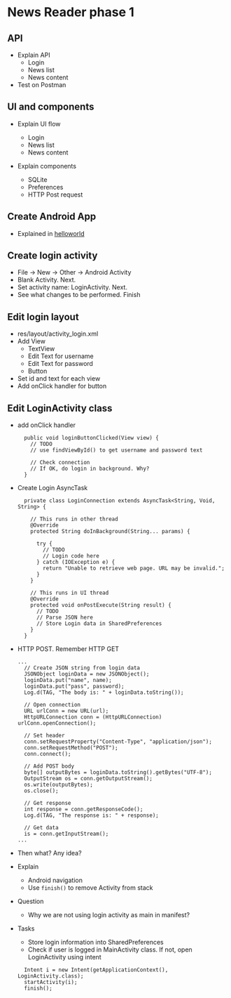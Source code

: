 
# News Reader phase 1

## API

* Explain API
  * Login
  * News list
  * News content
* Test on Postman

## UI and components

* Explain UI flow
  * Login
  * News list
  * News content

* Explain components
  * SQLite
  * Preferences
  * HTTP Post request

## Create Android App

* Explained in [helloworld](helloworld.md)

## Create login activity

* File -> New -> Other -> Android Activity
* Blank Activity. Next.
* Set activity name: LoginActivity. Next.
* See what changes to be performed. Finish

## Edit login layout

* res/layout/activity_login.xml
* Add View
  * TextView 
  * Edit Text for username
  * Edit Text for password
  * Button
* Set id and text for each view
* Add onClick handler for button

## Edit LoginActivity class

* add onClick handler

  ```
    public void loginButtonClicked(View view) {
      // TODO 
      // use findViewById() to get username and password text
      
      // Check connection
      // If OK, do login in background. Why?
    }
  ```

* Create Login AsyncTask

  ```
    private class LoginConnection extends AsyncTask<String, Void, String> {
      
      // This runs in other thread
      @Override
      protected String doInBackground(String... params) {

        try {
          // TODO 
          // Login code here
        } catch (IOException e) {
          return "Unable to retrieve web page. URL may be invalid.";
        }
      }

      // This runs in UI thread
      @Override
      protected void onPostExecute(String result) {
        // TODO
        // Parse JSON here
        // Store Login data in SharedPreferences
      }
    }
  ```

* HTTP POST. Remember HTTP GET

  ```
  ...
    // Create JSON string from login data
    JSONObject loginData = new JSONObject();
    loginData.put("name", name);
    loginData.put("pass", password);
    Log.d(TAG, "The body is: " + loginData.toString());
    
    // Open connection
    URL urlConn = new URL(url);
    HttpURLConnection conn = (HttpURLConnection) urlConn.openConnection();
    
    // Set header
    conn.setRequestProperty("Content-Type", "application/json");
    conn.setRequestMethod("POST");
    conn.connect();
    
    // Add POST body
    byte[] outputBytes = loginData.toString().getBytes("UTF-8");
    OutputStream os = conn.getOutputStream();
    os.write(outputBytes);
    os.close();
    
    // Get response
    int response = conn.getResponseCode();
    Log.d(TAG, "The response is: " + response);
    
    // Get data
    is = conn.getInputStream();
  ...
  ```

* Then what? Any idea?
* Explain
  * Android navigation
  * Use `finish()` to remove Activity from stack
* Question
  * Why we are not using login activity as main in manifest?
* Tasks
  * Store login information into SharedPreferences
  * Check if user is logged in MainActivity class. If not, open LoginActivity using intent

  ```
    Intent i = new Intent(getApplicationContext(), LoginActivity.class);
    startActivity(i);
    finish();
  ```
